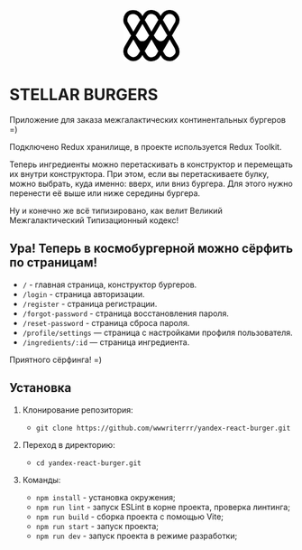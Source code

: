 <p align="center"><img src="./public/wm.svg" alt="wm" width="100"/></p>

# STELLAR BURGERS

Приложение для заказа межгалактических континентальных бургеров =)

Подключено Redux хранилище, в проекте используется Redux Toolkit. 

Теперь ингредиенты можно перетаскивать в конструктор и перемещать их внутри конструктора. При этом, если вы перетаскиваете булку, можно выбрать, куда именно: вверх, или вниз бургера. Для этого нужно перенести её выше или ниже середины бургера.

Ну и конечно же всё типизировано, как велит Великий Межгалактический Типизационный кодекс!

## Ура! Теперь в космобургерной можно сёрфить по страницам!

   - ```/``` - главная страница, конструктор бургеров.
   - ```/login``` - страница авторизации.
   - ```/register``` - страница регистрации.
   - ```/forgot-password``` - страница восстановления пароля.
   - ```/reset-password``` - страница сброса пароля.
   - ```/profile/settings``` — страница с настройками профиля пользователя.
   - ```/ingredients/:id``` — страница ингредиента.

Приятного сёрфинга! =)

## Установка

1. Клонирование репозитория:

   - ```git clone https://github.com/wwwriterrr/yandex-react-burger.git```

2. Переход в директорию:

   - ```cd yandex-react-burger.git```

3. Команды:
   - ```npm install``` - установка окружения;
   - ```npm run lint``` - запуск ESLint в корне проекта, проверка линтинга;
   - ```npm run build``` - сборка проекта с помощью Vite;
   - ```npm run start``` - запуск проекта;
   - ```npm run dev``` - запуск проекта в режиме разработки;
